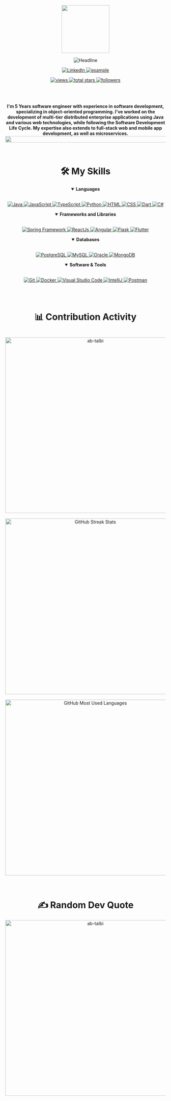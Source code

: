 <div>
    <div align=center>
<p align=center>
            <img src="https://media.giphy.com/media/WUlplcMpOCEmTGBtBW/giphy.gif" width="150">
        </p>
        <img src="https://readme-typing-svg.herokuapp.com?color=%236FDA44&size=30&center=true&vCenter=true&width=672&height=55&lines=Hi+there+I+am+Anas+JEGOUAL;Software+Engineer;" alt="Headline" />
    </div>
    <div align=center>
        <p align=center>
            <a href="https://linkedin.com/in/anasjegoual">
                <img alt="LinkedIn" title="Anas Jegoual" src="https://img.shields.io/badge/LinkedIn-0077B5?style=for-the-badge&logo=linkedin&logoColor=white">
            </a>
            <a href="mailto:anasjegoual.2000@gmail.com?subject=Github%20Contact&body=Hi%20SalahEddine,">
                <img src="https://img.shields.io/badge/Gmail-D14836?style=for-the-badge&logo=gmail&logoColor=white" alt="example"/>
            </a>
        </p>
        <a href="https://github.com/AnasJeg?tab=views">
            <img alt="views" title="View of my profile" src="https://komarev.com/ghpvc/?username=ab-talbi&label=Views&color=brightgreen&style=for-the-badge" />
        </a>
        <a href="https://github.com/AnasJeg?tab=repositories&sort=stargazers">
            <img alt="total stars" title="Total stars on GitHub" src="https://custom-icon-badges.herokuapp.com/badge/dynamic/json?logo=star&color=212F3C&labelColor=566573&label=Stars&style=for-the-badge&query=%24.stars&url=https://api.github-star-counter.workers.dev/user/ab-talbi"/>
        </a>
        <a href="https://github.com/AnasJeg?tab=followers">
            <img alt="followers" title="Follow me on Github" src="https://custom-icon-badges.herokuapp.com/github/followers/ab-talbi?color=23960c&labelColor=188207&style=for-the-badge&logo=person-add&label=Followers&logoColor=white"/>
        </a>
    </div>
    <br>
    <br>
    <br>
    <div align=center>
        <p>
            <strong>
               I'm 5 Years software engineer with experience in software development, specializing in object-oriented programming. I've worked on the development of multi-tier distributed enterprise applications using Java and various web technologies, while following the Software Development Life Cycle. My expertise also extends to full-stack web and mobile app development, as well as microservices.
                <img src="https://i.imgur.com/dBaSKWF.gif" height="20" width="1000">
            </strong>
        </p>
    </div>
    </br>
    <div align=center>
    <h1>🛠️ My Skills</h1>
    <details align="" open>
        <summary><b>Languages</b></summary>
        <br/>
        <p align="">
            <a href="https://www.java.com/en/">
                <img alt="Java" src="https://custom-icon-badges.demolab.com/badge/-JAVA-ED8B00?style=for-the-badge&logo=java&logoColor=white"/>
            </a>
            <a href="https://www.javascript.com/">
                <img alt="JavaScript" src="https://img.shields.io/badge/JavaScript-323330?style=for-the-badge&logo=javascript&logoColor=F7DF1E"/>
            </a>
            <a href="https://www.typescriptlang.org/">
                <img alt="TypeScript" src="https://img.shields.io/badge/TypeScript-0175C2?style=for-the-badge&logo=typescript&logoColor=white"/>
            </a>
            <a href="https://python.org/">
                <img alt="Python" src="https://img.shields.io/badge/Python-FFD43B?style=for-the-badge&logo=python&logoColor=darkgreen"/>
            </a>
            <a href="https://www.w3schools.com/html/">
                <img alt="HTML" src="https://img.shields.io/badge/HTML-e34c26?style=for-the-badge&logo=html5&logoColor=white"/>
            </a>
            <a href="https://www.w3schools.com/css/">
                <img alt="CSS" src="https://img.shields.io/badge/CSS-264de4?style=for-the-badge&logo=css3&logoColor=white"/>
            </a>
            <a href="https://dart.dev/">
                <img alt="Dart" src="https://img.shields.io/badge/Dart-0175C2?style=for-the-badge&logo=dart&logoColor=white"/>
            </a>
            <a href="https://docs.microsoft.com/en-us/dotnet/csharp/">
                <img alt="C#" src="https://img.shields.io/badge/C%23-239120?style=for-the-badge&logo=c-sharp&logoColor=white"/>
            </a>
        </p>
    </details>
    <details align="" open>
        <summary><b>Frameworks and Libraries</b></summary>
        <br/>
        <p align="">
            <a href="https://spring.io/">
                <img alt="Spring Framework" src="https://img.shields.io/badge/Spring-6DB33F?style=for-the-badge&logo=spring&logoColor=white">
            </a>
            <a href="https://reactjs.org/">
                <img alt="ReactJs" src="https://img.shields.io/badge/React-20232A?style=for-the-badge&logo=react&logoColor=61DAFB">
            </a>
            <a href="https://angular.io/">
                <img alt="Angular" src="https://img.shields.io/badge/Angular-DD0031?style=for-the-badge&logo=angular&logoColor=white">
            </a>
            <a href="https://flask.palletsprojects.com/">
                <img alt="Flask" src="https://img.shields.io/badge/Flask-000000?style=for-the-badge&logo=flask&logoColor=white">
            </a>
            <a href="https://flutter.dev/">
                <img alt="Flutter" src="https://img.shields.io/badge/Flutter-02569B?style=for-the-badge&logo=flutter&logoColor=white">
            </a>
        </p>
    </details>
    <details align="" open>
        <summary><b>Databases</b></summary>
        <br/>
        <p align="">
            <a href="https://www.postgresql.org">
                <img alt="PostgreSQL" src="https://img.shields.io/badge/PostgreSQL-0175C2?style=for-the-badge&logo=postgresql&logoColor=white">
            </a>
            <a href="https://www.mysql.com/">
                <img alt="MySQL" src="https://img.shields.io/badge/MySQL-00000F?style=for-the-badge&logo=mysql&logoColor=white">
            </a>
            <a href="https://www.oracle.com/">
                <img alt="Oracle" src="https://img.shields.io/badge/Oracle-f80000?style=for-the-badge&logo=oracle&logoColor=white">
            </a>
            <a href="https://www.mongodb.com/">
                <img alt="MongoDB" src="https://img.shields.io/badge/MongoDB-47A248?style=for-the-badge&logo=mongodb&logoColor=white">
            </a>
        </p>
    </details>
    <details align="" open>
        <summary><b>Software & Tools</b></summary>
        <br/>
        <p align="">
            <a href="https://git-scm.com/">
                <img alt="Git" src="https://img.shields.io/badge/Git-F05032?style=for-the-badge&logo=git&logoColor=white">
            </a>
            <a href="https://www.docker.com/">
                <img alt="Docker" src="https://img.shields.io/badge/Docker-2CA5E0?style=for-the-badge&logo=docker&logoColor=white">
            </a>
            <a href="https://code.visualstudio.com/">
                <img alt="Visual Studio Code" src="https://img.shields.io/badge/Visual_Studio_Code-0078D4?style=for-the-badge&logo=visual%20studio%20code&logoColor=white">
            </a>
            <a href="https://www.jetbrains.com/idea/">
                <img alt="IntelliJ" src="https://img.shields.io/badge/IntelliJ%20IDEA-34495E.svg?style=for-the-badge&logo=IntelliJ-IDEA&logoColor=white">
            </a>
            <a href="https://www.postman.com/">
                <img alt="Postman" src="https://img.shields.io/badge/Postman-FF6C37?style=for-the-badge&logo=Postman&logoColor=white">
            </a>
        </p>
    </details>
    <br>
    <br>
</div>
    <div align=center>
        <h1>📊 Contribution Activity</h1>
        <br>
        <div>
            <img src="https://github-readme-stats-smoky-sigma.vercel.app/api?username=AnasJeg&layout=compact&title_color=6FDA44&text_color=FFFFFF&theme=algolia" alt="ab-talbi" width="550" />
        </div>
        <br>
        <div>
            <img src="https://github-readme-streak-stats.herokuapp.com/?user=AnasJeg&theme=algolia&date_format=j%20M%5B%20Y%5D&currStreakLabel=6FDA44&fire=6FDA44&ring=6FDA44" alt="GitHub Streak Stats" width="550" />
        <div>
        <br>
        <div>
            <img src="https://githubreadmestats.vercel.app/api/toplangs/username=AnasJeg&langs_count=10&count_private=true&layout=compact&title_color=6FDA44&text_color=FFFFFF&theme=algolia" alt="GitHub Most Used Languages" width="550" />
        <div>
    </div>
    <br>
    <br>
            <div align=center>                
<h1> ✍️ Random Dev Quote </h1>
               <img src="https://quotes-github-readme.vercel.app/api?type=horizontal&theme=radical" alt="ab-talbi" width="550" />  
</div>
            </div>
